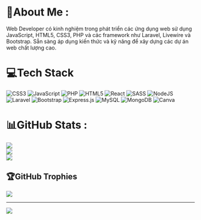 # 💫About Me :
Web Developer có kinh nghiệm trong phát triển các ứng dụng web sử dụng JavaScript, HTML5, CSS3, PHP và các framework như Laravel, Livewire và Bootstrap. Sẵn sàng áp dụng kiến thức và kỹ năng để xây dựng các dự án web chất lượng cao.

# 💻Tech Stack
![CSS3](https://img.shields.io/badge/css3-%231572B6.svg?style=for-the-badge&logo=css3&logoColor=white) ![JavaScript](https://img.shields.io/badge/javascript-%23323330.svg?style=for-the-badge&logo=javascript&logoColor=%23F7DF1E) ![PHP](https://img.shields.io/badge/php-%23777BB4.svg?style=for-the-badge&logo=php&logoColor=white) ![HTML5](https://img.shields.io/badge/html5-%23E34F26.svg?style=for-the-badge&logo=html5&logoColor=white) ![React](https://img.shields.io/badge/react-%2320232a.svg?style=for-the-badge&logo=react&logoColor=%2361DAFB) ![SASS](https://img.shields.io/badge/SASS-hotpink.svg?style=for-the-badge&logo=SASS&logoColor=white) ![NodeJS](https://img.shields.io/badge/node.js-6DA55F?style=for-the-badge&logo=node.js&logoColor=white) ![Laravel](https://img.shields.io/badge/laravel-%23FF2D20.svg?style=for-the-badge&logo=laravel&logoColor=white) ![Bootstrap](https://img.shields.io/badge/bootstrap-%23563D7C.svg?style=for-the-badge&logo=bootstrap&logoColor=white) ![Express.js](https://img.shields.io/badge/express.js-%23404d59.svg?style=for-the-badge&logo=express&logoColor=%2361DAFB) ![MySQL](https://img.shields.io/badge/mysql-%2300f.svg?style=for-the-badge&logo=mysql&logoColor=white) ![MongoDB](https://img.shields.io/badge/MongoDB-%234ea94b.svg?style=for-the-badge&logo=mongodb&logoColor=white) ![Canva](https://img.shields.io/badge/Canva-%2300C4CC.svg?style=for-the-badge&logo=Canva&logoColor=white)
# 📊GitHub Stats :
![](https://github-readme-stats.vercel.app/api?username=LeThongNhatDev&theme=radical&hide_border=false&include_all_commits=false&count_private=false)<br/>
![](https://github-readme-streak-stats.herokuapp.com/?user=LeThongNhatDev&theme=radical&hide_border=false)<br/>
![](https://github-readme-stats.vercel.app/api/top-langs/?username=LeThongNhatDev&theme=radical&hide_border=false&include_all_commits=false&count_private=false&layout=compact)

## 🏆GitHub Trophies
![](https://github-trophies.vercel.app/?username=LeThongNhatDev&theme=radical&no-frame=false&no-bg=false&margin-w=4)

---
[![](https://visitcount.itsvg.in/api?id=LeThongNhatDev&icon=0&color=0)](https://visitcount.itsvg.in)
